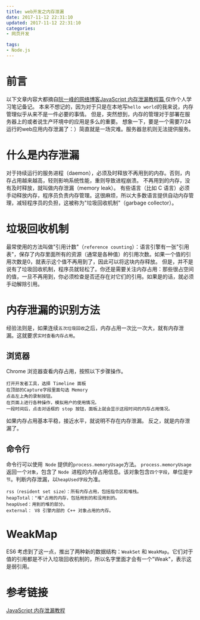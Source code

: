 ```yaml
---
title: web开发之内存泄漏
date: 2017-11-12 22:31:10
updated: 2017-11-12 22:31:10
categories:
- 网页开发

tags:
- Node.js
---
```

# 前言
以下文章内容大都摘自[阮一峰的网络博客JavaScript 内存泄漏教程篇](http://www.ruanyifeng.com/blog/2017/04/memory-leak.html),仅作个人学习笔记备记。
本来不想记的，因为对于只是在本地写`hello world`的我来说，内存管理似乎从来不是一件必要的事情。
但是，突然想到，内存的管理对于部署在服务器上的或者说生产环境中的应用是多么的重要。
想象一下，要是一个需要7/24运行的web应用内存泄漏了：）简直就是一场灾难。服务器怠机则无法提供服务。

<!-- more -->
# 什么是内存泄漏
对于持续运行的服务进程（daemon），必须及时释放不再用到的内存。否则，内存占用越来越高，轻则影响系统性能，重则导致进程崩溃。
不再用到的内存，没有及时释放，就叫做内存泄漏（memory leak）。
有些语言（比如 C 语言）必须手动释放内存，程序员负责内存管理。这很麻烦，所以大多数语言提供自动内存管理，减轻程序员的负担，这被称为"垃圾回收机制"（garbage collector）。

# 垃圾回收机制
最常使用的方法叫做"引用计数"（`reference counting`）：语言引擎有一张"引用表"，保存了内存里面所有的资源（通常是各种值）的引用次数。如果一个值的引用次数是0，就表示这个值不再用到了，因此可以将这块内存释放。
但是，并不是说有了垃圾回收机制，程序员就轻松了。你还是需要关注内存占用：那些很占空间的值，一旦不再用到，你必须检查是否还存在对它们的引用。如果是的话，就必须手动解除引用。

# 内存泄漏的识别方法
经验法则是，如果连续`五次垃圾回收`之后，内存占用一次比一次大，就有内存泄漏。这就要求`实时查看内存占用`。
## 浏览器
Chrome 浏览器查看内存占用，按照以下步骤操作。
```
打开开发者工具，选择 Timeline 面板
在顶部的Capture字段里面勾选 Memory
点击左上角的录制按钮。
在页面上进行各种操作，模拟用户的使用情况。
一段时间后，点击对话框的 stop 按钮，面板上就会显示这段时间的内存占用情况。
```
如果内存占用基本平稳，接近水平，就说明不存在内存泄漏。
反之，就是内存泄漏了。

## 命令行
命令行可以使用` Node` 提供的`process.memoryUsage`方法。
`process.memoryUsage`返回一个`对象`，包含了 `Node `进程的内存占用信息。该对象包含`四个字段`，单位是`字节`。判断内存泄漏，以`heapUsed字段`为准。
```
rss（resident set size）：所有内存占用，包括指令区和堆栈。
heapTotal："堆"占用的内存，包括用到的和没用到的。
heapUsed：用到的堆的部分。
external： V8 引擎内部的 C++ 对象占用的内存。
```
# WeakMap
ES6 考虑到了这一点，推出了两种新的数据结构：`WeakSet` 和 `WeakMap`。它们对于值的引用都是不计入垃圾回收机制的，所以名字里面才会有一个"Weak"，表示这是弱引用。

# 参考链接
[JavaScript 内存泄漏教程](http://www.ruanyifeng.com/blog/2017/04/memory-leak.html)